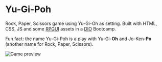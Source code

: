 # Yu-Gi-Poh

Rock, Paper, Scissors game using Yu-Gi-Oh as setting. Built with HTML, CSS, JS and some [RPGUI](https://github.com/RonenNess/RPGUI) assets in a [DIO](https://web.dio.me/) Bootcamp.

Fun fact: the name Yu-Gi-Poh is a play with Yu-Gi-**Oh** and Jo-Ken-**Po** (another name for Rock, Paper, Scissors).

![Game preview](./readme-assets/game-preview.gif)